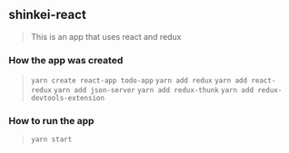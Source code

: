 ## shinkei-react
> This is an app that uses react and redux

### How the app was created
> ```yarn create react-app todo-app```
```yarn add redux```
```yarn add react-redux```
```yarn add json-server```
```yarn add redux-thunk```
```yarn add redux-devtools-extension```

### How to run the app
> ```yarn start```